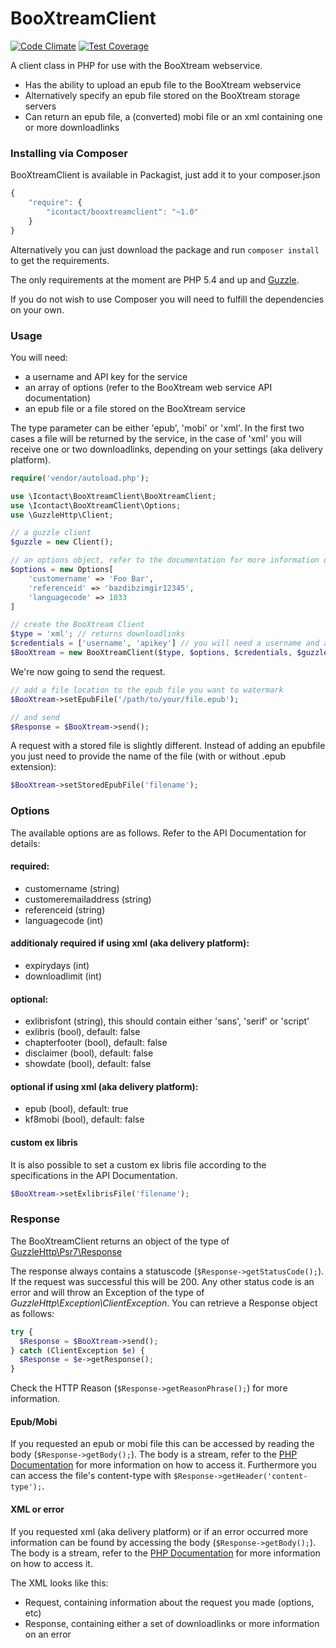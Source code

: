 BooXtreamClient
===============

[![Code Climate](https://codeclimate.com/github/BooXtream/BooXtream-SDK/badges/gpa.svg)](https://codeclimate.com/github/BooXtream/BooXtream-SDK) [![Test Coverage](https://codeclimate.com/github/BooXtream/BooXtream-SDK/badges/coverage.svg)](https://codeclimate.com/github/BooXtream/BooXtream-SDK/coverage)

A client class in PHP for use with the BooXtream webservice.

- Has the ability to upload an epub file to the BooXtream webservice
- Alternatively specify an epub file stored on the BooXtream storage servers
- Can return an epub file, a (converted) mobi file or an xml containing one or more downloadlinks

### Installing via Composer

BooXtreamClient is available in Packagist, just add it to your composer.json

```javascript
{
    "require": {
        "icontact/booxtreamclient": "~1.0"
    }
}
```

Alternatively you can just download the package and run ```composer install``` to get the requirements.

The only requirements at the moment are PHP 5.4 and up and [Guzzle](http://guzzle.readthedocs.org/en/latest/index.html).

If you do not wish to use Composer you will need to fulfill the dependencies on your own.

### Usage

You will need:
- a username and API key for the service
- an array of options (refer to the BooXtream web service API documentation)
- an epub file or a file stored on the BooXtream service

The type parameter can be either 'epub', 'mobi' or 'xml'. In the first two cases a file will be returned by the service, in the case of 'xml' you will receive one or two downloadlinks, depending on your settings (aka delivery platform).

```php
require('vendor/autoload.php');

use \Icontact\BooXtreamClient\BooXtreamClient;
use \Icontact\BooXtreamClient\Options;
use \GuzzleHttp\Client;

// a guzzle client
$guzzle = new Client();

// an options object, refer to the documentation for more information on the options
$options = new Options[
    'customername' => 'Foo Bar',
    'referenceid' => 'bazdibzimgir12345',
    'languagecode' => 1033
]

// create the BooXtream Client
$type = 'xml'; // returns downloadlinks
$credentials = ['username', 'apikey'] // you will need a username and an API key
$BooXtream = new BooXtreamClient($type, $options, $credentials, $guzzle);
```

We're now going to send the request.

```php
// add a file location to the epub file you want to watermark
$BooXtream->setEpubFile('/path/to/your/file.epub');

// and send
$Response = $BooXtream->send();
```

A request with a stored file is slightly different. Instead of adding an epubfile you just need to provide the name of the file (with or without .epub extension):

```php
$BooXtream->setStoredEpubFile('filename');
```

### Options

The available options are as follows. Refer to the API Documentation for details:

#### required:
- customername (string)
- customeremailaddress (string)
- referenceid (string)
- languagecode (int)

#### additionaly required if using xml (aka delivery platform):
- expirydays (int)
- downloadlimit (int)

#### optional:
- exlibrisfont (string), this should contain either 'sans', 'serif' or 'script'
- exlibris (bool), default: false
- chapterfooter (bool), default: false
- disclaimer (bool), default: false
- showdate (bool), default: false

#### optional if using xml (aka delivery platform):
- epub (bool), default: true
- kf8mobi (bool), default: false

#### custom ex libris
It is also possible to set a custom ex libris file according to the specifications in the API Documentation.
```php
$BooXtream->setExlibrisFile('filename');
```

### Response

The BooXtreamClient returns an object of the type of [GuzzleHttp\Psr7\Response](http://docs.guzzlephp.org/en/latest/psr7.html#responses)

The response always contains a statuscode (```$Response->getStatusCode();```). If the request was successful this will be 200. Any other status code is an error and will throw an Exception of the type of *GuzzleHttp\Exception\ClientException*. You can retrieve a Response object as follows:
```php
try {
  $Response = $BooXtream->send();
} catch (ClientException $e) {
  $Response = $e->getResponse();
}
```
Check the HTTP Reason (```$Response->getReasonPhrase();```) for more information.

#### Epub/Mobi
If you requested an epub or mobi file this can be accessed by reading the body (```$Response->getBody();```). The body is a stream, refer to the [PHP Documentation](http://php.net/stream) for more information on how to access it. Furthermore you can access the file's content-type with ```$Response->getHeader('content-type');```.

#### XML or error
If you requested xml (aka delivery platform) or if an error occurred more information can be found by accessing the body (```$Response->getBody();```). The body is a stream, refer to the [PHP Documentation](http://php.net/stream) for more information on how to access it.

The XML looks like this:
- Request, containing information about the request you made (options, etc)
- Response, containing either a set of downloadlinks or more information on an error
